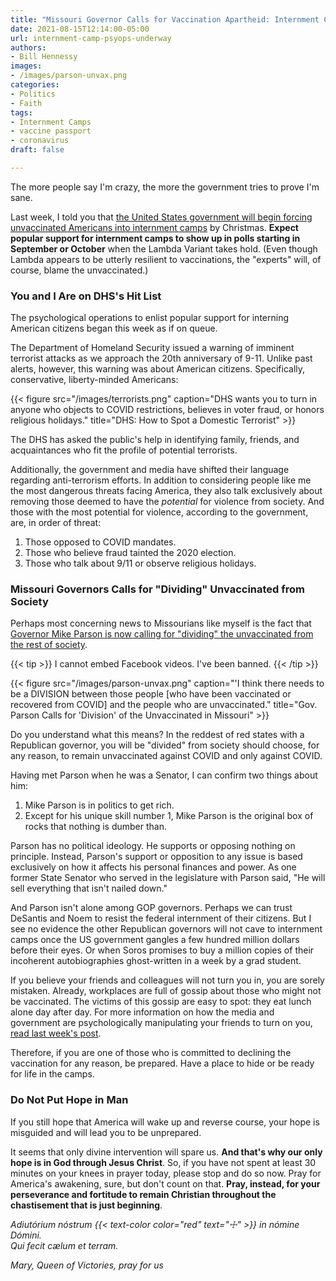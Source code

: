 ```yaml
---
title: "Missouri Governor Calls for Vaccination Apartheid: Internment Camps Coming"
date: 2021-08-15T12:14:00-05:00
url: internment-camp-psyops-underway
authors: 
- Bill Hennessy
images: 
- /images/parson-unvax.png
categories: 
- Politics
- Faith
tags: 
- Internment Camps
- vaccine passport
- coronavirus
draft: false

---
```

The more people say I'm crazy, the more the government tries to prove I'm sane. 

Last week, I told you that [the United States government will begin forcing unvaccinated Americans into internment camps](https://www.hennessysview.com/internment-camps/) by Christmas. **Expect popular support for internment camps to show up in polls starting in September or October** when the Lambda Variant takes hold. (Even though Lambda appears to be utterly resilient to vaccinations, the "experts" will, of course, blame the unvaccinated.) 

### You and I Are on DHS's Hit List

The psychological operations to enlist popular support for interning American citizens began this week as if on queue.

The Department of Homeland Security issued a warning of imminent terrorist attacks as we approach the 20th anniversary of 9-11. Unlike past alerts, however, this warning was about American citizens. Specifically, conservative, liberty-minded Americans:

{{< figure src="/images/terrorists.png" caption="DHS wants you to turn in anyone who objects to COVID restrictions, believes in voter fraud, or honors religious holidays." title="DHS: How to Spot a Domestic Terrorist" >}}

The DHS has asked the public's help in identifying family, friends, and acquaintances who fit the profile of potential terrorists. 

Additionally, the government and media have shifted their language regarding anti-terrorism efforts. In addition to considering people like me the most dangerous threats facing America, they also talk exclusively about removing those deemed to have the *potential* for violence from society. And those with the most potential for violence, according to the government, are, in order of threat:

1. Those opposed to COVID mandates.
2. Those who believe fraud tainted the 2020 election.
3. Those who talk about 9/11 or observe religious holidays.

### Missouri Governors Calls for "Dividing" Unvaccinated from Society

Perhaps most concerning news to Missourians like myself is the fact that [Governor Mike Parson is now calling for "dividing" the unvaccinated from the rest of society](https://www.facebook.com/525787999/posts/10159805397548000/?).

{{< tip >}} I cannot embed Facebook videos. I've been banned. {{< /tip >}}

{{< figure src="/images/parson-unvax.png" caption="'I think there needs to be a DIVISION between those people [who have been vaccinated or recovered from COVID] and the people who are unvaccinated." title="Gov. Parson Calls for 'Division' of the Unvaccinated in Missouri" >}}
 
Do you understand what this means? In the reddest of red states with a Republican governor, you will be "divided" from society should choose, for any reason, to remain unvaccinated against COVID and only against COVID. 

Having met Parson when he was a Senator, I can confirm two things about him:

1. Mike Parson is in politics to get rich.
2. Except for his unique skill number 1, Mike Parson is the original box of rocks that nothing is dumber than.

Parson has no political ideology. He supports or opposing nothing on principle. Instead, Parson's support or opposition to any issue is based exclusively on how it affects his personal finances and power. As one former State Senator who served in the legislature with Parson said, "He will sell everything that isn't nailed down." 

And Parson isn't alone among GOP governors. Perhaps we can trust DeSantis and Noem to resist the federal internment of their citizens. But I see no evidence the other Republican governors will not cave to internment camps once the US government gangles a few hundred million dollars before their eyes. Or when Soros promises to buy a million copies of their incoherent autobiographies ghost-written in a week by a grad student. 

If you believe your friends and colleagues will not turn you in, you are sorely mistaken. Already, workplaces are full of gossip about those who might not be vaccinated. The victims of this gossip are easy to spot: they eat lunch alone day after day. For more information on how the media and government are psychologically manipulating your friends to turn on you, [read last week's post](https://www.hennessysview.com/internment-camps/). 

Therefore, if you are one of those who is committed to declining the vaccination for any reason, be prepared. Have a place to hide or be ready for life in the camps. 

### Do Not Put Hope in Man

If you still hope that America will wake up and reverse course, your hope is misguided and will lead you to be unprepared. 

It seems that only divine intervention will spare us. **And that's why our only hope is in God through Jesus Christ**. So, if you have not spent at least 30 minutes on your knees in prayer today, please stop and do so now. Pray for America's awakening, sure, but don't count on that. **Pray, instead, for your perseverance and fortitude to remain Christian throughout the chastisement that is just beginning**. 

*Adiutórium nóstrum {{< text-color color="red" text="☩" >}} in nómine Dómini.*  
*Qui fecit cælum et terram.*

*Mary, Queen of Victories, pray for us*